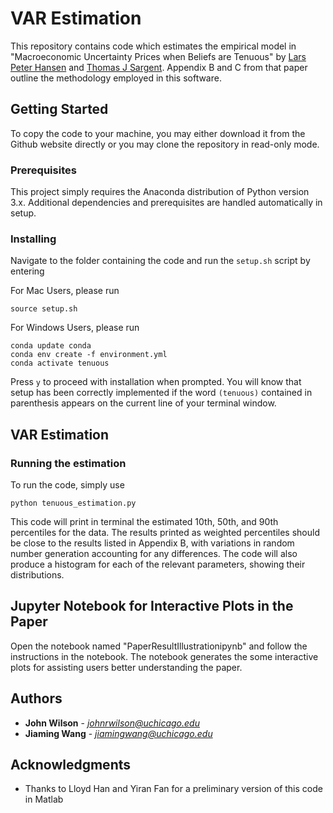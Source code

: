 # VAR Estimation

This repository contains code which estimates the empirical model in "Macroeconomic Uncertainty Prices when Beliefs are Tenuous" by [Lars Peter Hansen][id1] and [Thomas J Sargent][id2]. Appendix B and C from that paper outline the methodology employed in this software.

[id1]: https://larspeterhansen.org/
[id2]: http://www.tomsargent.com/

## Getting Started

To copy the code to your machine, you may either download it from the Github website directly or you may clone the repository in read-only mode.

### Prerequisites

This project simply requires the Anaconda distribution of Python version 3.x. Additional dependencies and prerequisites are handled automatically in setup.

### Installing

Navigate to the folder containing the code and run the `setup.sh` script by entering

For Mac Users, please run 
```
source setup.sh
```
For Windows Users, please run
```
conda update conda
conda env create -f environment.yml
conda activate tenuous
```


Press `y` to proceed with installation when prompted. You will know that setup has been correctly implemented if the word `(tenuous)` contained in parenthesis appears on the current line of your terminal window.

## VAR Estimation

### Running the estimation

To run the code, simply use

```
python tenuous_estimation.py
```

This code will print in terminal the estimated 10th, 50th, and 90th percentiles for the data. The results printed as weighted percentiles should be close to the results listed in Appendix B, with variations in random number generation accounting for any differences. The code will also produce a histogram for each of the relevant parameters, showing their distributions.

## Jupyter Notebook for Interactive Plots in the Paper

Open the notebook named "PaperResultIllustrationipynb" and follow the instructions in the notebook. The notebook generates the some interactive plots for assisting users better understanding the paper. 

## Authors

* **John Wilson** - *johnrwilson@uchicago.edu*
* **Jiaming Wang** - *jiamingwang@uchicago.edu*

## Acknowledgments

* Thanks to Lloyd Han and Yiran Fan for a preliminary version of this code in Matlab
